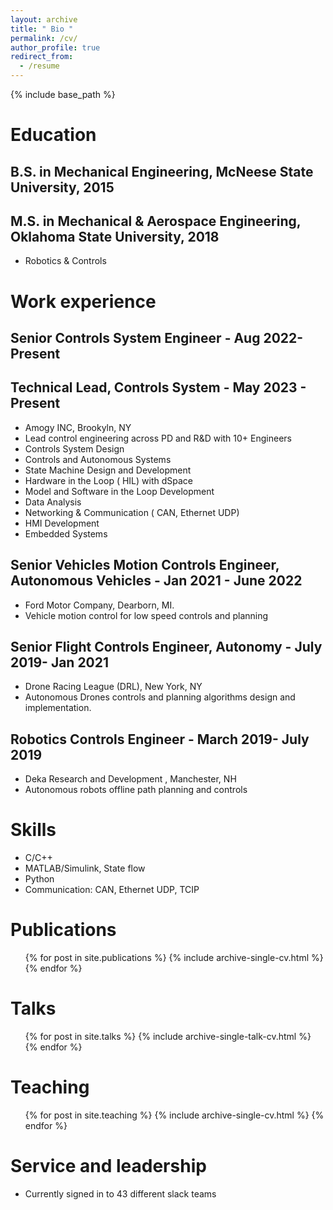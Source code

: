 ```yaml
---
layout: archive
title: " Bio "
permalink: /cv/
author_profile: true
redirect_from:
  - /resume
---
```


{% include base_path %}

# Education
## B.S. in Mechanical Engineering, McNeese State University, 2015
## M.S. in Mechanical & Aerospace Engineering, Oklahoma State University, 2018
  * Robotics & Controls 

# Work experience
## Senior Controls System Engineer  - Aug 2022- Present 
## Technical Lead, Controls System - May 2023 - Present
  * Amogy INC, Brookyln, NY 
  * Lead control engineering across PD and R&D with 10+ Engineers 
  * Controls System Design 
  * Controls and Autonomous Systems 
  * State Machine Design and Development 
  * Hardware in the Loop ( HIL) with dSpace 
  * Model and Software in the Loop Development
  * Data Analysis
  * Networking & Communication ( CAN, Ethernet UDP) 
  * HMI Development 
  * Embedded Systems 

## Senior Vehicles Motion Controls Engineer, Autonomous Vehicles - Jan 2021 - June 2022 
  * Ford Motor Company, Dearborn, MI. 
  * Vehicle motion control for low speed controls and planning 
  
## Senior Flight Controls Engineer, Autonomy - July 2019- Jan 2021
   * Drone Racing League (DRL), New York, NY 
   * Autonomous Drones controls and planning algorithms design and implementation. 

## Robotics Controls Engineer - March 2019- July 2019 
  * Deka Research and Development , Manchester, NH 
  * Autonomous robots offline path planning and controls
  
# Skills

* C/C++ 
* MATLAB/Simulink, State flow 
* Python
* Communication: CAN, Ethernet UDP, TCIP 

# Publications

  <ul>{% for post in site.publications %}
    {% include archive-single-cv.html %}
  {% endfor %}</ul>
  
Talks
======
  <ul>{% for post in site.talks %}
    {% include archive-single-talk-cv.html %}
  {% endfor %}</ul>
  
Teaching
======
  <ul>{% for post in site.teaching %}
    {% include archive-single-cv.html %}
  {% endfor %}</ul>
  
Service and leadership
======
* Currently signed in to 43 different slack teams

